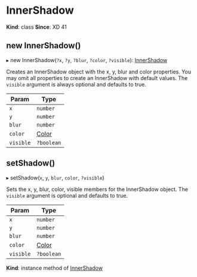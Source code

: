 # InnerShadow

**Kind**: class
**Since**: XD 41

## new InnerShadow()

▸ new InnerShadow(`?x`, `?y`, `?blur`, `?color`, `?visible`): [InnerShadow](#InnerShadow)

Creates an InnerShadow object with the x, y, blur and color properties. You may omit all properties to create an InnerShadow with default values. The `visible` argument is always optional and defaults to true.

| Param   | Type                |
| ------- | ------------------- |
| `x`       | `number`          |
| `y`       | `number`          |
| `blur`    | `number`          |
| `color`   | [Color](/develop/reference/Color) |
| `visible` | `?boolean`        |

## setShadow()

▸ setShadow(`x`, `y`, `blur`, `color`, `?visible`)

Sets the x, y, blur, color, visible members for the InnerShadow object. The `visible` argument is optional and defaults to true.

| Param   | Type                |
| ------- | ------------------- |
| `x`       | `number`          |
| `y`       | `number`          |
| `blur`    | `number`          |
| `color`   | [Color](/develop/reference/Color) |
| `visible` | `?boolean`        |

**Kind**: instance method of [InnerShadow](#InnerShadow)

